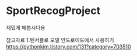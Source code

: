 # SportRecogProject

재밌게 해봅시다용

참고자료
1.텐서플로 모델 안드로이드에서 사용하기 https://pythonkim.tistory.com/131?category=703510 
